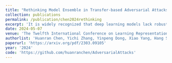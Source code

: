 ```yaml
---
title: "Rethinking Model Ensemble in Transfer-based Adversarial Attacks"
collection: publications
permalink: /publication/chen2024rethinking
excerpt: 'It is widely recognized that deep learning models lack robustness to adversarial examples. An intriguing property of adversarial examples is that they can transfer across different models, which enables black-box attacks without any knowledge of the victim model. An effective strategy to improve the transferability is attacking an ensemble of models. However, previous works simply average the outputs of different models, lacking an in-depth analysis on how and why model ensemble methods can strongly improve the transferability. In this paper, we rethink the ensemble in adversarial attacks and define the common weakness of model ensemble with two properties: 1) the flatness of loss landscape; and 2) the closeness to the local optimum of each model. We empirically and theoretically show that both properties are strongly correlated with the transferability and propose a Common Weakness Attack (CWA) to generate more transferable adversarial examples by promoting these two properties. Experimental results on both image classification and object detection tasks validate the effectiveness of our approach to improving the adversarial transferability, especially when attacking adversarially trained models. We also successfully apply our method to attack a black-box large vision-language model -- Google Bard, showing the practical effectiveness. Code is available at <a href="https://github.com/huanranchen/AdversarialAttacks">https://github.com/huanranchen/AdversarialAttacks</a>.'
date: 2024-05-07
venue: 'The Twelfth International Conference on Learning Representations (ICLR 2024)'
authorlist: 'Huanran Chen, Yichi Zhang, Yinpeng Dong, Xiao Yang, Hang Su, Jun Zhu'
paperurl: 'https://arxiv.org/pdf/2303.09105'
year: '2024'
code: 'https://github.com/huanranchen/AdversarialAttacks'
---
```

